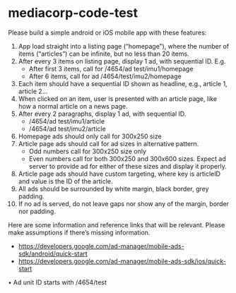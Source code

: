 # mediacorp-code-test

Please build a simple android or iOS mobile app with these features:

1) App load straight into a listing page (“homepage”), where the number of items (“articles”) can be infinite, but no less than 20 items.
2) After every 3 items on listing page, display 1 ad, with sequential ID. E.g.
   - After first 3 items, call for /4654/ad test/imu1/homepage
   - After 6 items, call for ad /4654/test/imu2/homepage
3) Each item should have a sequential ID shown as headline, e.g., article 1, article 2...
4) When clicked on an item, user is presented with an article page, like how a normal article on a news page.
5) After every 2 paragraphs, display 1 ad, with sequential ID. 
   - /4654/ad test/imu1/article
   - /4654/ad test/imu2/article
6) Homepage ads should only call for 300x250 size
7) Article page ads should call for ad sizes in alternative pattern.
   - Odd numbers call for 300x250 size only
   - Even numbers call for both 300x250 and 300x600 sizes. Expect ad server to provide ad for either of these sizes and display it properly.
8) Article page ads should have custom targeting, where key is articleID and value is the ID of the article.
9) All ads should be surrounded by white margin, black border, grey padding.
10) If no ad is served, do not leave gaps nor show any of the margin, border nor padding.

Here are some information and reference links that will be relevant. Please make assumptions if there’s missing information.
- https://developers.google.com/ad-manager/mobile-ads-sdk/android/quick-start
- https://developers.google.com/ad-manager/mobile-ads-sdk/ios/quick-start

• Ad unit ID starts with /4654/test
